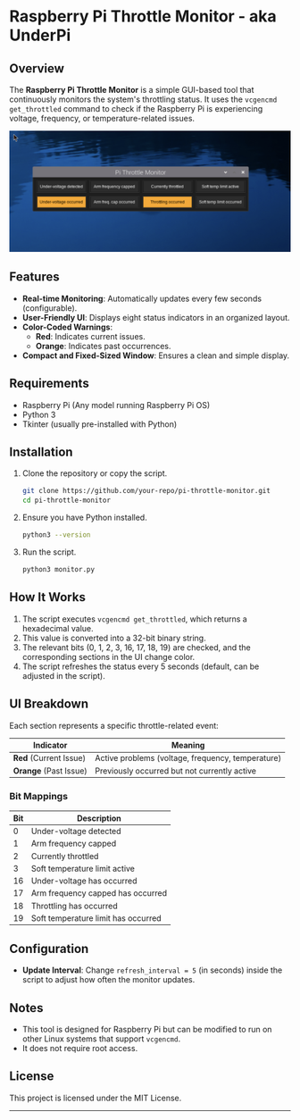 # Raspberry Pi Throttle Monitor - aka UnderPi

## Overview
The **Raspberry Pi Throttle Monitor** is a simple GUI-based tool that continuously monitors the system's throttling status. It uses the `vcgencmd get_throttled` command to check if the Raspberry Pi is experiencing voltage, frequency, or temperature-related issues.

![UnderPi running on Raspberry Pi 5](screenshots/screenshot_underpi.png)

## Features
- **Real-time Monitoring**: Automatically updates every few seconds (configurable).
- **User-Friendly UI**: Displays eight status indicators in an organized layout.
- **Color-Coded Warnings**:
  - **Red**: Indicates current issues.
  - **Orange**: Indicates past occurrences.
- **Compact and Fixed-Sized Window**: Ensures a clean and simple display.

## Requirements
- Raspberry Pi (Any model running Raspberry Pi OS)
- Python 3
- Tkinter (usually pre-installed with Python)

## Installation
1. Clone the repository or copy the script.
   ```sh
   git clone https://github.com/your-repo/pi-throttle-monitor.git
   cd pi-throttle-monitor
   ```
2. Ensure you have Python installed.
   ```sh
   python3 --version
   ```
3. Run the script.
   ```sh
   python3 monitor.py
   ```

## How It Works
1. The script executes `vcgencmd get_throttled`, which returns a hexadecimal value.
2. This value is converted into a 32-bit binary string.
3. The relevant bits (0, 1, 2, 3, 16, 17, 18, 19) are checked, and the corresponding sections in the UI change color.
4. The script refreshes the status every 5 seconds (default, can be adjusted in the script).

## UI Breakdown
Each section represents a specific throttle-related event:

| Indicator | Meaning |
|-----------|---------|
| **Red** (Current Issue) | Active problems (voltage, frequency, temperature) |
| **Orange** (Past Issue) | Previously occurred but not currently active |

### Bit Mappings
| Bit | Description |
|----|--------------------------------------|
| 0  | Under-voltage detected |
| 1  | Arm frequency capped |
| 2  | Currently throttled |
| 3  | Soft temperature limit active |
| 16 | Under-voltage has occurred |
| 17 | Arm frequency capped has occurred |
| 18 | Throttling has occurred |
| 19 | Soft temperature limit has occurred |

## Configuration
- **Update Interval**: Change `refresh_interval = 5` (in seconds) inside the script to adjust how often the monitor updates.

## Notes
- This tool is designed for Raspberry Pi but can be modified to run on other Linux systems that support `vcgencmd`.
- It does not require root access.

## License
This project is licensed under the MIT License.

---

